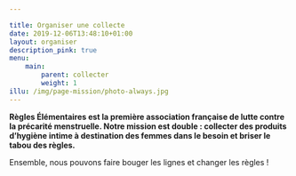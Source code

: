 ```yaml
---

title: Organiser une collecte
date: 2019-12-06T13:48:10+01:00
layout: organiser
description_pink: true
menu: 
    main:
        parent: collecter
        weight: 1
illu: /img/page-mission/photo-always.jpg
---
```

**Règles Élémentaires est la première association française de lutte contre la précarité menstruelle. Notre mission est double : collecter des produits d’hygiène intime à destination des femmes dans le besoin et briser le tabou des règles.**

Ensemble, nous pouvons faire bouger les lignes et changer les règles ! 

